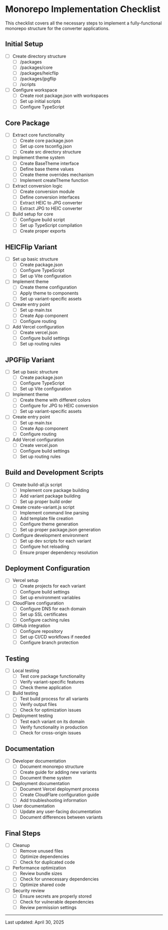 # Monorepo Implementation Checklist

This checklist covers all the necessary steps to implement a fully-functional monorepo structure for the converter applications.

## Initial Setup

- [ ] Create directory structure
  - [ ] /packages
  - [ ] /packages/core
  - [ ] /packages/heicflip
  - [ ] /packages/jpgflip
  - [ ] /scripts

- [ ] Configure workspace
  - [ ] Create root package.json with workspaces
  - [ ] Set up initial scripts
  - [ ] Configure TypeScript

## Core Package 

- [ ] Extract core functionality
  - [ ] Create core package.json
  - [ ] Set up core tsconfig.json
  - [ ] Create src directory structure

- [ ] Implement theme system
  - [ ] Create BaseTheme interface
  - [ ] Define base theme values
  - [ ] Create theme overrides mechanism
  - [ ] Implement createTheme function

- [ ] Extract conversion logic
  - [ ] Create conversion module
  - [ ] Define conversion interfaces
  - [ ] Extract HEIC to JPG converter
  - [ ] Extract JPG to HEIC converter

- [ ] Build setup for core
  - [ ] Configure build script
  - [ ] Set up TypeScript compilation
  - [ ] Create proper exports

## HEICFlip Variant

- [ ] Set up basic structure
  - [ ] Create package.json
  - [ ] Configure TypeScript
  - [ ] Set up Vite configuration

- [ ] Implement theme
  - [ ] Create theme configuration
  - [ ] Apply theme to components
  - [ ] Set up variant-specific assets

- [ ] Create entry point
  - [ ] Set up main.tsx
  - [ ] Create App component
  - [ ] Configure routing

- [ ] Add Vercel configuration
  - [ ] Create vercel.json
  - [ ] Configure build settings
  - [ ] Set up routing rules

## JPGFlip Variant

- [ ] Set up basic structure
  - [ ] Create package.json
  - [ ] Configure TypeScript
  - [ ] Set up Vite configuration

- [ ] Implement theme
  - [ ] Create theme with different colors
  - [ ] Configure for JPG to HEIC conversion
  - [ ] Set up variant-specific assets

- [ ] Create entry point
  - [ ] Set up main.tsx
  - [ ] Create App component
  - [ ] Configure routing

- [ ] Add Vercel configuration
  - [ ] Create vercel.json
  - [ ] Configure build settings
  - [ ] Set up routing rules

## Build and Development Scripts

- [ ] Create build-all.js script
  - [ ] Implement core package building
  - [ ] Add variant package building
  - [ ] Set up proper build order

- [ ] Create create-variant.js script
  - [ ] Implement command line parsing
  - [ ] Add template file creation
  - [ ] Configure theme generation
  - [ ] Set up proper package.json generation

- [ ] Configure development environment
  - [ ] Set up dev scripts for each variant
  - [ ] Configure hot reloading
  - [ ] Ensure proper dependency resolution

## Deployment Configuration

- [ ] Vercel setup
  - [ ] Create projects for each variant
  - [ ] Configure build settings
  - [ ] Set up environment variables

- [ ] CloudFlare configuration
  - [ ] Configure DNS for each domain
  - [ ] Set up SSL certificates
  - [ ] Configure caching rules

- [ ] GitHub integration
  - [ ] Configure repository
  - [ ] Set up CI/CD workflows if needed
  - [ ] Configure branch protection

## Testing

- [ ] Local testing
  - [ ] Test core package functionality
  - [ ] Verify variant-specific features
  - [ ] Check theme application

- [ ] Build testing
  - [ ] Test build process for all variants
  - [ ] Verify output files
  - [ ] Check for optimization issues

- [ ] Deployment testing
  - [ ] Test each variant on its domain
  - [ ] Verify functionality in production
  - [ ] Check for cross-origin issues

## Documentation

- [ ] Developer documentation
  - [ ] Document monorepo structure
  - [ ] Create guide for adding new variants
  - [ ] Document theme system

- [ ] Deployment documentation
  - [ ] Document Vercel deployment process
  - [ ] Create CloudFlare configuration guide
  - [ ] Add troubleshooting information

- [ ] User documentation
  - [ ] Update any user-facing documentation
  - [ ] Document differences between variants

## Final Steps

- [ ] Cleanup
  - [ ] Remove unused files
  - [ ] Optimize dependencies
  - [ ] Check for duplicated code

- [ ] Performance optimization
  - [ ] Review bundle sizes
  - [ ] Check for unnecessary dependencies
  - [ ] Optimize shared code

- [ ] Security review
  - [ ] Ensure secrets are properly stored
  - [ ] Check for vulnerable dependencies
  - [ ] Review permission settings

---

Last updated: April 30, 2025